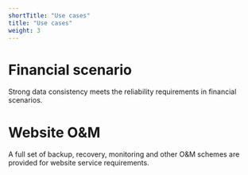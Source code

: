 ```yaml
---
shortTitle: "Use cases"
title: "Use cases"
weight: 3
---
```

# Financial scenario
Strong data consistency meets the reliability requirements in financial scenarios.

# Website O&M
A full set of backup, recovery, monitoring and other O&M schemes are provided for website service requirements.